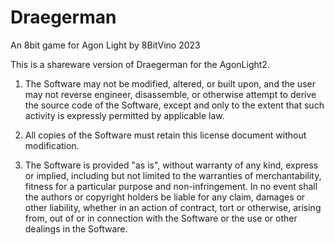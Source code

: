 # Draegerman
An 8bit game for Agon Light by 8BitVino 2023

This is a shareware version of Draegerman for the AgonLight2.

1. The Software may not be modified, altered, or built upon, and the user may not reverse engineer, disassemble, or otherwise attempt to derive the source code of the Software, except and only to the extent that such activity is expressly permitted by applicable law.

2. All copies of the Software must retain this license document without modification.

3. The Software is provided "as is", without warranty of any kind, express or implied, including but not limited to the warranties of merchantability, fitness for a particular purpose and non-infringement. In no event shall the authors or copyright holders be liable for any claim, damages or other liability, whether in an action of contract, tort or otherwise, arising from, out of or in connection with the Software or the use or other dealings in the Software.
